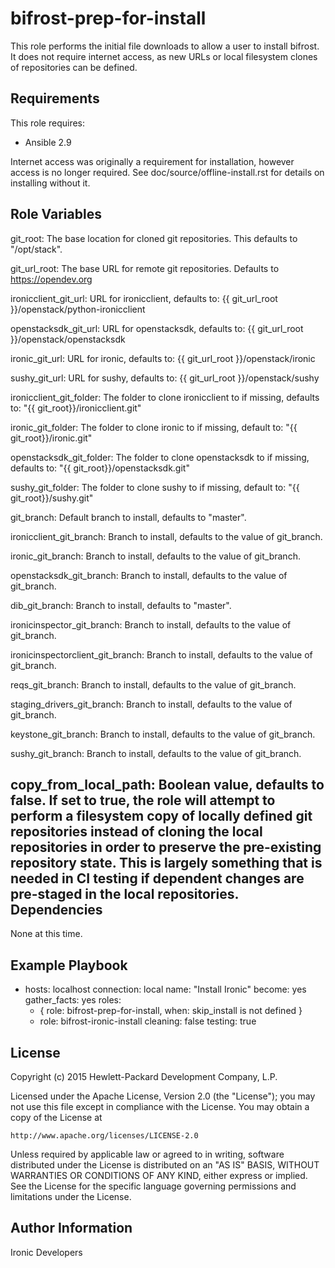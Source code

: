 bifrost-prep-for-install
========================

This role performs the initial file downloads to allow a user to install
bifrost.  It does not require internet access, as new URLs or local
filesystem clones of repositories can be defined.

Requirements
------------

This role requires:

- Ansible 2.9

Internet access was originally a requirement for installation, however access
is no longer required.  See doc/source/offline-install.rst for details on
installing without it.

Role Variables
--------------

git_root: The base location for cloned git repositories.  This defaults to
          "/opt/stack".

git_url_root: The base URL for remote git repositories. Defaults to
              https://opendev.org

ironicclient_git_url: URL for ironicclient, defaults to:
                      {{ git_url_root }}/openstack/python-ironicclient

openstacksdk_git_url: URL for openstacksdk, defaults to:
                      {{ git_url_root }}/openstack/openstacksdk

ironic_git_url: URL for ironic, defaults to:
                {{ git_url_root }}/openstack/ironic

sushy_git_url: URL for sushy, defaults to:
               {{ git_url_root }}/openstack/sushy

ironicclient_git_folder: The folder to clone ironicclient to if missing,
                         defaults to: "{{ git_root}}/ironicclient.git"

ironic_git_folder: The folder to clone ironic to if missing, default to:
                   "{{ git_root}}/ironic.git"

openstacksdk_git_folder: The folder to clone openstacksdk to if missing,
                         defaults to: "{{ git_root}}/openstacksdk.git"

sushy_git_folder: The folder to clone sushy to if missing, default to:
                  "{{ git_root}}/sushy.git"

git_branch: Default branch to install, defaults to "master".

ironicclient_git_branch: Branch to install, defaults to the value of
                         git_branch.

ironic_git_branch: Branch to install, defaults to the value of git_branch.

openstacksdk_git_branch: Branch to install, defaults to the value of
                         git_branch.

dib_git_branch: Branch to install, defaults to "master".

ironicinspector_git_branch: Branch to install, defaults to the value of
                            git_branch.

ironicinspectorclient_git_branch: Branch to install, defaults to
                                  the value of git_branch.

reqs_git_branch: Branch to install, defaults to the value of git_branch.

staging_drivers_git_branch: Branch to install, defaults to the value of
                            git_branch.

keystone_git_branch: Branch to install, defaults to the value of git_branch.

sushy_git_branch: Branch to install, defaults to the value of git_branch.

copy_from_local_path: Boolean value, defaults to false. If set to true,
                      the role will attempt to perform a filesystem copy of
                      locally defined git repositories instead of cloning
                      the local repositories in order to preserve the
                      pre-existing repository state.  This is largely
                      something that is needed in CI testing if dependent
                      changes are pre-staged in the local repositories.
Dependencies
------------

None at this time.

Example Playbook
----------------

- hosts: localhost
  connection: local
  name: "Install Ironic"
  become: yes
  gather_facts: yes
  roles:
    - { role: bifrost-prep-for-install, when: skip_install is not defined }
    - role: bifrost-ironic-install
      cleaning: false
      testing: true

License
-------

Copyright (c) 2015 Hewlett-Packard Development Company, L.P.

Licensed under the Apache License, Version 2.0 (the "License");
you may not use this file except in compliance with the License.
You may obtain a copy of the License at

    http://www.apache.org/licenses/LICENSE-2.0

Unless required by applicable law or agreed to in writing, software
distributed under the License is distributed on an "AS IS" BASIS,
WITHOUT WARRANTIES OR CONDITIONS OF ANY KIND, either express or implied.
See the License for the specific language governing permissions and
limitations under the License.

Author Information
------------------

Ironic Developers
